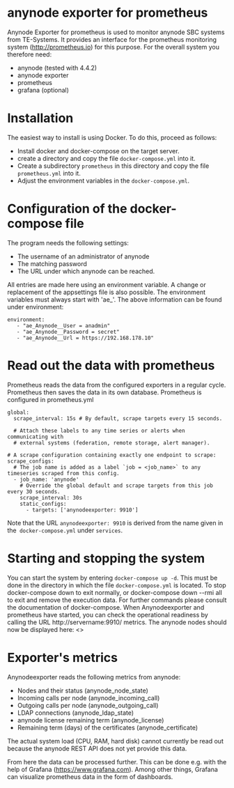 # anynode exporter for prometheus
Anynode Exporter for prometheus is used to monitor anynode SBC systems from TE-Systems. It provides an interface for the prometheus monitoring system (http://prometheus.io) for this purpose. For the overall system you therefore need:

 - anynode (tested with 4.4.2)
 - anynode exporter
 - prometheus
 - grafana (optional)
# Installation
The easiest way to install is using Docker. To do this, proceed as follows:
 - Install docker and docker-compose on the target server.
 - create a directory and copy the file `docker-compose.yml` into it.
 - Create a subdirectory `prometheus` in this directory and copy the file` prometheus.yml` into it.
 - Adjust the environment variables in the `docker-compose.yml`.

# Configuration of the docker-compose file
The program needs the following settings:
- The username of an administrator of anynode
- The matching password
- The URL under which anynode can be reached.

All entries are made here using an environment variable. A change or replacement of the appsettings file is also possible. The environment variables must always start with 'ae_'.
The above information can be found under environment:

``` 
environment:
   - "ae_Anynode__User = anadmin"
   - "ae_Anynode__Password = secret"
   - "ae_Anynode__Url = https://192.168.178.10"
```
# Read out the data with prometheus
Prometheus reads the data from the configured exporters in a regular cycle. Prometheus then saves the data in its own database. Prometheus is configured in prometheus.yml
```
global:
  scrape_interval: 15s # By default, scrape targets every 15 seconds.

  # Attach these labels to any time series or alerts when communicating with
  # external systems (federation, remote storage, alert manager).

# A scrape configuration containing exactly one endpoint to scrape:
scrape_configs:
  # The job name is added as a label `job = <job_name>` to any timeseries scraped from this config.
  - job_name: 'anynode'
    # Override the global default and scrape targets from this job every 30 seconds.
    scrape_interval: 30s
    static_configs:
      - targets: ['anynodeexporter: 9910']
```
Note that the URL `anynodeexporter: 9910` is derived from the name given in the` docker-compose.yml` under `services`.
# Starting and stopping the system
You can start the system by entering `docker-compose up -d`. This must be done in the directory in which the file `docker-compose.yml` is located.
To stop docker-compose down to exit normally, or docker-compose down --rmi all to exit and remove the execution data. For further commands please consult the documentation of docker-compose.
When Anynodeexporter and prometheus have started, you can check the operational readiness by calling the URL http://servername:9910/ metrics. The anynode nodes should now be displayed here:
<<picture>>
# Exporter's metrics
Anynodeexporter reads the following metrics from anynode:
 - Nodes and their status (anynode_node_state)
 - Incoming calls per node (anynode_incoming_call)
 - Outgoing calls per node (anynode_outgoing_call)
 - LDAP connections (anynode_ldap_state)
 - anynode license remaining term (anynode_license)
 - Remaining term (days) of the certificates (anynode_certificate)

The actual system load (CPU, RAM, hard disk) cannot currently be read out because the anynode REST API does not yet provide this data.

From here the data can be processed further. This can be done e.g. with the help of Grafana (https://www.grafana.com). Among other things, Grafana can visualize prometheus data in the form of dashboards.
